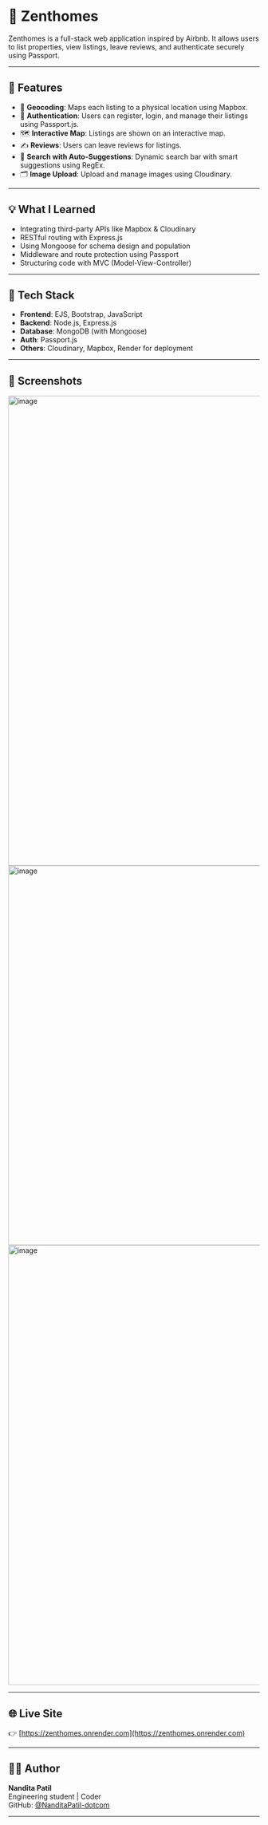 # 🏡 Zenthomes

Zenthomes is a full-stack web application inspired by Airbnb. It allows users to list properties, view listings, leave reviews, and authenticate securely using Passport.

---

## 🚀 Features

- 🧭 **Geocoding**: Maps each listing to a physical location using Mapbox.
- 🔐 **Authentication**: Users can register, login, and manage their listings using Passport.js.
- 🗺️ **Interactive Map**: Listings are shown on an interactive map.
- ✍️ **Reviews**: Users can leave reviews for listings.
- 🧠 **Search with Auto-Suggestions**: Dynamic search bar with smart suggestions using RegEx.
- 🗂️ **Image Upload**: Upload and manage images using Cloudinary.

---

## 💡 What I Learned

- Integrating third-party APIs like Mapbox & Cloudinary
- RESTful routing with Express.js
- Using Mongoose for schema design and population
- Middleware and route protection using Passport
- Structuring code with MVC (Model-View-Controller)

---

## 🔧 Tech Stack

- **Frontend**: EJS, Bootstrap, JavaScript
- **Backend**: Node.js, Express.js
- **Database**: MongoDB (with Mongoose)
- **Auth**: Passport.js
- **Others**: Cloudinary, Mapbox, Render for deployment

---

## 📸 Screenshots

<img width="1857" height="942" alt="image" src="https://github.com/user-attachments/assets/6c61d41a-cf5a-4423-95ae-372b7f60aebf" />
<img width="940" height="761" alt="image" src="https://github.com/user-attachments/assets/e1f4744c-41f0-40b6-982a-7c6f61d47ee3" />
<img width="833" height="882" alt="image" src="https://github.com/user-attachments/assets/b174839c-a970-4075-9f1c-61b12d88fa9f" />




---

## 🌐 Live Site

👉 [https://zenthomes.onrender.com](https://zenthomes.onrender.com)

---

## 🧙‍♀️ Author

**Nandita Patil**  
Engineering student | Coder  
GitHub: [@NanditaPatil-dotcom](https://github.com/NanditaPatil-dotcom)

---


